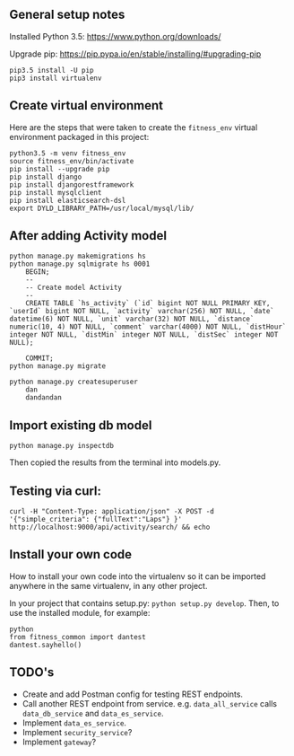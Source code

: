 ## General setup notes
Installed Python 3.5: https://www.python.org/downloads/

Upgrade pip: https://pip.pypa.io/en/stable/installing/#upgrading-pip
```
pip3.5 install -U pip
pip3 install virtualenv
```

## Create virtual environment

Here are the steps that were taken to create the `fitness_env` virtual
environment packaged in this project:
```
python3.5 -m venv fitness_env
source fitness_env/bin/activate
pip install --upgrade pip
pip install django
pip install djangorestframework
pip install mysqlclient
pip install elasticsearch-dsl
export DYLD_LIBRARY_PATH=/usr/local/mysql/lib/
```

## After adding Activity model

```
python manage.py makemigrations hs
python manage.py sqlmigrate hs 0001
    BEGIN;
    --
    -- Create model Activity
    --
    CREATE TABLE `hs_activity` (`id` bigint NOT NULL PRIMARY KEY, `userId` bigint NOT NULL, `activity` varchar(256) NOT NULL, `date` datetime(6) NOT NULL, `unit` varchar(32) NOT NULL, `distance` numeric(10, 4) NOT NULL, `comment` varchar(4000) NOT NULL, `distHour` integer NOT NULL, `distMin` integer NOT NULL, `distSec` integer NOT NULL);

    COMMIT;
python manage.py migrate

python manage.py createsuperuser
    dan
    dandandan
```

## Import existing db model

```
python manage.py inspectdb
```
Then copied the results from the terminal into models.py.


## Testing via curl:
```
curl -H "Content-Type: application/json" -X POST -d '{"simple_criteria": {"fullText":"Laps"} }' http://localhost:9000/api/activity/search/ && echo
```

## Install your own code
How to install your own code into the virtualenv so it can be imported anywhere
in the same virtualenv, in any other project.

In your project that contains setup.py: `python setup.py develop`.  Then, to
use the installed module, for example:
```
python
from fitness_common import dantest
dantest.sayhello()
```

## TODO's

* Create and add Postman config for testing REST endpoints.
* Call another REST endpoint from service.  e.g. `data_all_service` calls `data_db_service` and `data_es_service`.
* Implement `data_es_service`.
* Implement `security_service`?
* Implement `gateway`?

